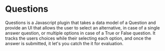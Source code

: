 # Questions
Questions is a Javascript plugin that takes a data model of a Question and provide an UI that allows the user to select an alternative, in case of a single answer question, or multiple options in case of a True or False question. It tracks the users choices while their selecting each option, and once the answer is submitted, it let's you catch the it for evaluation.
